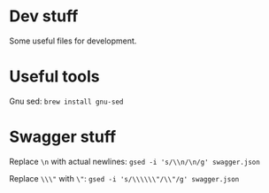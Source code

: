 # Dev stuff

Some useful files for development.

# Useful tools

Gnu sed: `brew install gnu-sed`

# Swagger stuff

Replace `\n` with actual newlines: `gsed -i 's/\\n/\n/g' swagger.json`

Replace `\\\"` with `\"`: `gsed -i 's/\\\\\\"/\\"/g' swagger.json`
